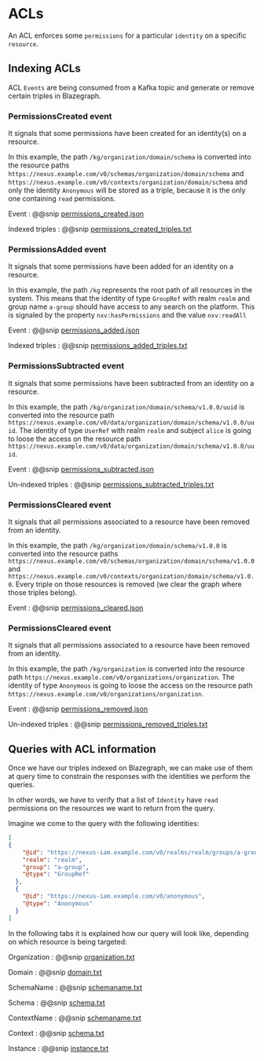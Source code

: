 # ACLs

An ACL enforces some `permissions` for a particular `identity` on a specific `resource`.

## Indexing ACLs

ACL `Events` are being consumed from a Kafka topic and generate or remove certain triples in Blazegraph.

### PermissionsCreated event

It signals that some permissions have been created for an identity(s) on a resource.

In this example, the path `/kg/organization/domain/schema` is converted into the resource paths `https://nexus.example.com/v0/schemas/organization/domain/schema` and `https://nexus.example.com/v0/contexts/organization/domain/schema`
and only the identity `Anonymous` will be stored as a triple, because it is the only one containing `read` permissions.

Event
:   @@snip [permissions_created.json](../assets/api-reference/acls/index/permissions_created.json)

Indexed triples
:   @@snip [permissions_created_triples.txt](../assets/api-reference/acls/index/permissions_created_triples.txt)

### PermissionsAdded event

It signals that some permissions have been added for an identity on a resource.


In this example, the path `/kg` represents the root path of all resources in the system. This means that the identity of type `GroupRef` with realm `realm` and group name `a-group` should have access to any search on the platform.
This is signaled by the property `nxv:hasPermissions` and the value `nxv:readAll`

Event
:   @@snip [permissions_added.json](../assets/api-reference/acls/index/permissions_added.json)

Indexed triples
:   @@snip [permissions_added_triples.txt](../assets/api-reference/acls/index/permissions_added_triples.txt)

### PermissionsSubtracted event

It signals that some permissions have been subtracted from an identity on a resource.


In this example, the path `/kg/organization/domain/schema/v1.0.0/uuid` is converted into the resource path `https://nexus.example.com/v0/data/organization/domain/schema/v1.0.0/uuid`.
The identity of type `UserRef` with realm `realm` and subject `alice` is going to loose the access on the resource path `https://nexus.example.com/v0/data/organization/domain/schema/v1.0.0/uuid`. 

Event
:   @@snip [permissions_subtracted.json](../assets/api-reference/acls/index/permissions_subtracted.json)

Un-indexed triples
:   @@snip [permissions_subtracted_triples.txt](../assets/api-reference/acls/index/permissions_subtracted_triples.txt)

### PermissionsCleared event

It signals that all permissions associated to a resource have been removed from an identity.


In this example, the path `/kg/organization/domain/schema/v1.0.0` is converted into the resource paths `https://nexus.example.com/v0/schemas/organization/domain/schema/v1.0.0` and `https://nexus.example.com/v0/contexts/organization/domain/schema/v1.0.0`.
Every triple on those resources is removed (we clear the graph where those triples belong). 

Event
:   @@snip [permissions_cleared.json](../assets/api-reference/acls/index/permissions_cleared.json)

### PermissionsCleared event

It signals that all permissions associated to a resource have been removed from an identity.


In this example, the path `/kg/organization` is converted into the resource path `https://nexus.example.com/v0/organizations/organization`.
The identity of type `Anonymous` is going to loose the access on the resource path `https://nexus.example.com/v0/organizations/organization`. 

Event
:   @@snip [permissions_removed.json](../assets/api-reference/acls/index/permissions_removed.json)

Un-indexed triples
:   @@snip [permissions_removed_triples.txt](../assets/api-reference/acls/index/permissions_removed_triples.txt)


## Queries with ACL information

Once we have our triples indexed on Blazegraph, we can make use of them at query time to constrain the responses with the identities we perform the queries.

In other words, we have to verify that a list of `Identity` have `read` permissions on the resources we want to return from the query.

Imagine we come to the query with the following identities:

```json
[
{
    "@id": "https://nexus-iam.example.com/v0/realms/realm/groups/a-group",
    "realm": "realm",
    "group": "a-group",
    "@type": "GroupRef"
  },
  {
    "@id": "https://nexus-iam.example.com/v0/anonymous",
    "@type": "Anonymous"
  }
]
```

In the following tabs it is explained how our query will look like, depending on which resource is being targeted:

Organization
:   @@snip [organization.txt](../assets/api-reference/acls/query/organization.txt)

Domain
:   @@snip [domain.txt](../assets/api-reference/acls/query/domain.txt)

SchemaName
:   @@snip [schemaname.txt](../assets/api-reference/acls/query/schemaname.txt)

Schema
:   @@snip [schema.txt](../assets/api-reference/acls/query/schema.txt)

ContextName
:   @@snip [schemaname.txt](../assets/api-reference/acls/query/schemaname.txt)

Context
:   @@snip [schema.txt](../assets/api-reference/acls/query/context.txt)

Instance
:   @@snip [instance.txt](../assets/api-reference/acls/query/instance.txt)
